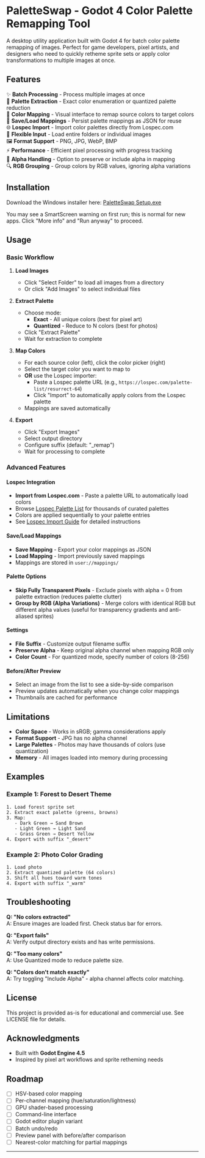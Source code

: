 # PaletteSwap - Godot 4 Color Palette Remapping Tool

A desktop utility application built with Godot 4 for batch color palette remapping of images. Perfect for game developers, pixel artists, and designers who need to quickly retheme sprite sets or apply color transformations to multiple images at once.

## Features

✨ **Batch Processing** - Process multiple images at once  
🎨 **Palette Extraction** - Exact color enumeration or quantized palette reduction  
🔄 **Color Mapping** - Visual interface to remap source colors to target colors  
💾 **Save/Load Mappings** - Persist palette mappings as JSON for reuse  
🌐 **Lospec Import** - Import color palettes directly from Lospec.com  
📁 **Flexible Input** - Load entire folders or individual images  
🖼️ **Format Support** - PNG, JPG, WebP, BMP  
⚡ **Performance** - Efficient pixel processing with progress tracking  
🎯 **Alpha Handling** - Option to preserve or include alpha in mapping  
🔍 **RGB Grouping** - Group colors by RGB values, ignoring alpha variations

## Installation

Download the Windows installer here: [PaletteSwap Setup.exe](https://example.com/paletteswap-setup.exe)

You may see a SmartScreen warning on first run; this is normal for new apps. Click "More info" and "Run anyway" to proceed.

## Usage

### Basic Workflow

1. **Load Images**
   - Click "Select Folder" to load all images from a directory
   - Or click "Add Images" to select individual files

2. **Extract Palette**
   - Choose mode:
     - **Exact** - All unique colors (best for pixel art)
     - **Quantized** - Reduce to N colors (best for photos)
   - Click "Extract Palette"
   - Wait for extraction to complete

3. **Map Colors**
   - For each source color (left), click the color picker (right)
   - Select the target color you want to map to
   - **OR** use the Lospec importer:
     - Paste a Lospec palette URL (e.g., `https://lospec.com/palette-list/resurrect-64`)
     - Click "Import" to automatically apply colors from the Lospec palette
   - Mappings are saved automatically

4. **Export**
   - Click "Export Images"
   - Select output directory
   - Configure suffix (default: "_remap")
   - Wait for processing to complete

### Advanced Features

#### Lospec Integration

- **Import from Lospec.com** - Paste a palette URL to automatically load colors
- Browse [Lospec Palette List](https://lospec.com/palette-list) for thousands of curated palettes
- Colors are applied sequentially to your palette entries
- See [Lospec Import Guide](docs/LOSPEC_IMPORT.md) for detailed instructions

#### Save/Load Mappings

- **Save Mapping** - Export your color mappings as JSON
- **Load Mapping** - Import previously saved mappings
- Mappings are stored in `user://mappings/`

#### Palette Options

- **Skip Fully Transparent Pixels** - Exclude pixels with alpha = 0 from palette extraction (reduces palette clutter)
- **Group by RGB (Alpha Variations)** - Merge colors with identical RGB but different alpha values (useful for transparency gradients and anti-aliased sprites)

#### Settings

- **File Suffix** - Customize output filename suffix
- **Preserve Alpha** - Keep original alpha channel when mapping RGB only
- **Color Count** - For quantized mode, specify number of colors (8-256)

#### Before/After Preview

- Select an image from the list to see a side-by-side comparison
- Preview updates automatically when you change color mappings
- Thumbnails are cached for performance

## Limitations

- **Color Space** - Works in sRGB; gamma considerations apply
- **Format Support** - JPG has no alpha channel
- **Large Palettes** - Photos may have thousands of colors (use quantization)
- **Memory** - All images loaded into memory during processing

## Examples

### Example 1: Forest to Desert Theme

```
1. Load forest sprite set
2. Extract exact palette (greens, browns)
3. Map:
   - Dark Green → Sand Brown
   - Light Green → Light Sand
   - Grass Green → Desert Yellow
4. Export with suffix "_desert"
```

### Example 2: Photo Color Grading

```
1. Load photo
2. Extract quantized palette (64 colors)
3. Shift all hues toward warm tones
4. Export with suffix "_warm"
```

## Troubleshooting

**Q: "No colors extracted"**  
A: Ensure images are loaded first. Check status bar for errors.

**Q: "Export fails"**  
A: Verify output directory exists and has write permissions.

**Q: "Too many colors"**  
A: Use Quantized mode to reduce palette size.

**Q: "Colors don't match exactly"**  
A: Try toggling "Include Alpha" - alpha channel affects color matching.

## License

This project is provided as-is for educational and commercial use. See LICENSE file for details.

## Acknowledgments

- Built with **Godot Engine 4.5**
- Inspired by pixel art workflows and sprite retheming needs

## Roadmap

- [ ] HSV-based color mapping
- [ ] Per-channel mapping (hue/saturation/lightness)
- [ ] GPU shader-based processing
- [ ] Command-line interface
- [ ] Godot editor plugin variant
- [ ] Batch undo/redo
- [ ] Preview panel with before/after comparison
- [ ] Nearest-color matching for partial mappings

---
